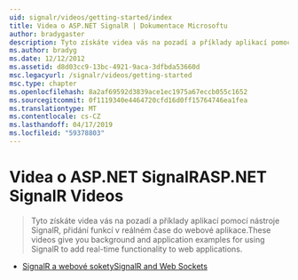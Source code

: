 ```yaml
---
uid: signalr/videos/getting-started/index
title: Videa o ASP.NET SignalR | Dokumentace Microsoftu
author: bradygaster
description: Tyto získáte videa vás na pozadí a příklady aplikací pomocí nástroje SignalR, přidání funkcí v reálném čase do webové aplikace.
ms.author: bradyg
ms.date: 12/12/2012
ms.assetid: d8d03cc9-13bc-4921-9aca-3dfbda53660d
msc.legacyurl: /signalr/videos/getting-started
msc.type: chapter
ms.openlocfilehash: 8a2af69592d3839ace1ec1975a67eccb055c1652
ms.sourcegitcommit: 0f1119340e4464720cfd16d0ff15764746ea1fea
ms.translationtype: MT
ms.contentlocale: cs-CZ
ms.lasthandoff: 04/17/2019
ms.locfileid: "59378803"
---
```

# <a name="aspnet-signalr-videos"></a><span data-ttu-id="e195b-103">Videa o ASP.NET SignalR</span><span class="sxs-lookup"><span data-stu-id="e195b-103">ASP.NET SignalR Videos</span></span>

> <span data-ttu-id="e195b-104">Tyto získáte videa vás na pozadí a příklady aplikací pomocí nástroje SignalR, přidání funkcí v reálném čase do webové aplikace.</span><span class="sxs-lookup"><span data-stu-id="e195b-104">These videos give you background and application examples for using SignalR to add real-time functionality to web applications.</span></span>


- [<span data-ttu-id="e195b-105">SignalR a webové sokety</span><span class="sxs-lookup"><span data-stu-id="e195b-105">SignalR and Web Sockets</span></span>](signalr-and-web-sockets.md)
